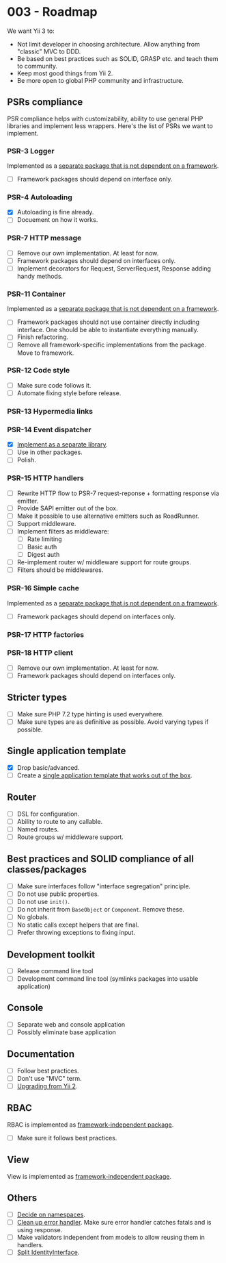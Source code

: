 # 003 - Roadmap

We want Yii 3 to:

- Not limit developer in choosing architecture. Allow anything from "classic" MVC to DDD.
- Be based on best practices such as SOLID, GRASP etc. and teach them to community.
- Keep most good things from Yii 2.
- Be more open to global PHP community and infrastructure.

## PSRs compliance

PSR compliance helps with customizability, ability to use general PHP libraries and implement less wrappers.
Here's the list of PSRs we want to implement.

### PSR-3 Logger

Implemented as a [separate package that is not dependent on a framework](https://github.com/yiisoft/log).

- [ ] Framework packages should depend on interface only.

### PSR-4 Autoloading

- [x] Autoloading is fine already.
- [ ] Docuement on how it works.

### PSR-7 HTTP message

- [ ] Remove our own implementation. At least for now.
- [ ] Framework packages should depend on interfaces only.
- [ ] Implement decorators for Request, ServerRequest, Response adding handy methods.

### PSR-11 Container

Implemented as a [separate package that is not dependent on a framework](https://github.com/yiisoft/di).

- [ ] Framework packages should not use container directly including interface. One should be able to instantiate everything manually.
- [ ] Finish refactoring.
- [ ] Remove all framework-specific implementations from the package. Move to framework.

### PSR-12 Code style

- [ ] Make sure code follows it.
- [ ] Automate fixing style before release.

### PSR-13 Hypermedia links

### PSR-14 Event dispatcher

- [x] [Implement as a separate library](https://github.com/yiisoft/event-dispatcher).
- [ ] Use in other packages.
- [ ] Polish.

### PSR-15 HTTP handlers

- [ ] Rewrite HTTP flow to PSR-7 request-reponse + formatting response via emitter.
- [ ] Provide SAPI emitter out of the box.
- [ ] Make it possible to use alternative emitters such as RoadRunner.
- [ ] Support middleware.
- [ ] Implement filters as middleware:
  - [ ] Rate limiting
  - [ ] Basic auth
  - [ ] Digest auth
- [ ] Re-implement router w/ middleware support for route groups.
- [ ] Filters should be middlewares.

### PSR-16 Simple cache

Implemented as a [separate package that is not dependent on a framework](https://github.com/yiisoft/cache).

- [ ] Framework packages should depend on interfaces only.

### PSR-17 HTTP factories

### PSR-18 HTTP client

- [ ] Remove our own implementation. At least for now.
- [ ] Framework packages should depend on interfaces only.

## Stricter types

- [ ] Make sure PHP 7.2 type hinting is used everywhere.
- [ ] Make sure types are as definitive as possible. Avoid varying types if possible.

## Single application template

- [x] Drop basic/advanced.
- [ ] Create a [single application template that works out of the box](https://github.com/yiisoft/yii-project-template).

## Router

- [ ] DSL for configuration.
- [ ] Ability to route to any callable.
- [ ] Named routes.
- [ ] Route groups w/ middleware support.

## Best practices and SOLID compliance of all classes/packages

- [ ] Make sure interfaces follow "interface segregation" principle.
- [ ] Do not use public properties.
- [ ] Do not use `init()`.
- [ ] Do not inherit from `BaseObject` or `Component`. Remove these.
- [ ] No globals.
- [ ] No static calls except helpers that are final.
- [ ] Prefer throwing exceptions to fixing input.

## Development toolkit

- [ ] Release command line tool
- [ ] Development command line tool (symlinks packages into usable application)

## Console

- [ ] Separate web and console application
- [ ] Possibly eliminate base application

## Documentation

- [ ] Follow best practices.
- [ ] Don't use "MVC" term.
- [ ] [Upgrading from Yii 2](https://github.com/yiisoft/yii-core/blob/master/UPGRADE.md).

## RBAC

RBAC is implemented as [framework-independent package](https://github.com/yiisoft/rbac).

- [ ] Make sure it follows best practices.

## View

View is implemented as [framework-independent package](https://github.com/yiisoft/view).

## Others

- [ ] [Decide on namespaces](https://forum.yiiframework.com/t/lowercase-or-camelcase-namespaces/124983/52).
- [ ] [Clean up error handler](https://github.com/yiisoft/yii2/issues/14348). Make sure error handler catches fatals and is using response.
- [ ] Make validators independent from models to allow reusing them in handlers.
- [ ] [Split IdentityInterface](https://github.com/yiisoft/yii2/issues/13825).

